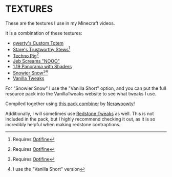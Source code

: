 # TEXTURES
These are the textures I use in my Minecraft videos.

It is a combination of these textures:


- [qwerty's Custom Totem](https://r2beeaton.com/t/)
- [Stare's Trustworthy Stews](https://www.planetminecraft.com/texture-pack/stare-s-trustworthy-stew/)[^1]
- [Techno Pig](https://phoenixsc.me/download-links/technoblade-pig-1-19/)[^1]
- [Jeb Screams "NOOO"](https://www.planetminecraft.com/texture-pack/jeb-scream-as-the-death-sound/)
- [1.19 Panorama with Shaders](https://www.planetminecraft.com/texture-pack/1-19-panorama-with-shaders/)
- [Snowier Snow](https://www.curseforge.com/minecraft/texture-packs/snowier-snow)[^1][^2]
- [Vanilla Tweaks](https://vanillatweaks.net/picker/resource-packs/)


For "Snowier Snow" I use the "Vanilla Short" option, and you can put the full resource pack into the VanillaTweaks website to see what tweaks I use.

Compiled together using [this pack combiner](https://nerawoowty.github.io/packcombiner.html) by [Nerawoowty](https://github.com/nerawoowty)!

Additionally, I will sometimes use [Redstone Tweaks](https://www.curseforge.com/minecraft/texture-packs/redstone-tweaks) as well. This is not included in the pack, but I highly recommend checking it out, as it is so incredibly helpful when making redstone contraptions.

[^1]:Requires [Optifine](https://www.optifine.net)
[^2]:I use the "Vanilla Short" version
